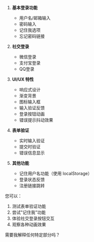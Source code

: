 1. **基本登录功能**
   - 用户名/邮箱输入
   - 密码输入
   - 记住我选项
   - 忘记密码链接

2. **社交登录**
   - 微信登录
   - 支付宝登录
   - QQ登录

3. **UI/UX 特性**
   - 响应式设计
   - 渐变背景
   - 图标输入框
   - 输入验证反馈
   - 登录按钮动画
   - 错误提示抖动效果

4. **表单验证**
   - 实时输入验证
   - 提交时验证
   - 错误信息显示

5. **其他功能**
   - 记住用户名功能（使用 localStorage）
   - 登录状态反馈
   - 注册链接跳转

您可以：
1. 测试表单验证功能
2. 尝试"记住我"功能
3. 体验社交登录按钮交互
4. 观察各种动画效果

需要我解释任何特定部分吗？

